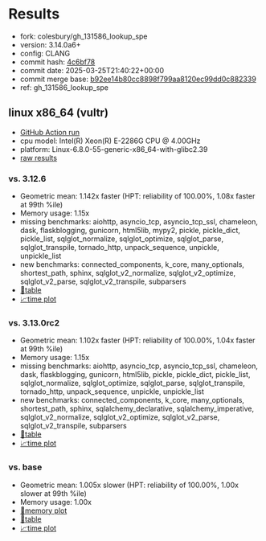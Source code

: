 # Results

- fork: colesbury/gh_131586_lookup_spe
- version: 3.14.0a6+
- config: CLANG
- commit hash: [4c6bf78](https://github.com/colesbury/cpython/commit/4c6bf78)
- commit date: 2025-03-25T21:40:22+00:00
- commit merge base: [b92ee14b80cc8898f799aa8120ec99dd0c882339](https://github.com/python/cpython/commit/b92ee14b80cc8898f799aa8120ec99dd0c882339)
- ref: gh_131586_lookup_spe

## linux x86_64 (vultr)

- [GitHub Action run](https://github.com/facebookexperimental/free-threading-benchmarking/actions/runs/14084675330)
- cpu model: Intel(R) Xeon(R) E-2286G CPU @ 4.00GHz
- platform: Linux-6.8.0-55-generic-x86_64-with-glibc2.39
- [raw results](bm-20250325-vultr-x86_64-colesbury-gh_131586_lookup_spe-3.14.0a6%2B-4c6bf78.json)

### vs. 3.12.6

- Geometric mean: 1.142x faster (HPT: reliability of 100.00%, 1.08x faster at 99th %ile)
- Memory usage: 1.15x
- missing benchmarks: aiohttp, asyncio_tcp, asyncio_tcp_ssl, chameleon, dask, flaskblogging, gunicorn, html5lib, mypy2, pickle, pickle_dict, pickle_list, sqlglot_normalize, sqlglot_optimize, sqlglot_parse, sqlglot_transpile, tornado_http, unpack_sequence, unpickle, unpickle_list
- new benchmarks: connected_components, k_core, many_optionals, shortest_path, sphinx, sqlglot_v2_normalize, sqlglot_v2_optimize, sqlglot_v2_parse, sqlglot_v2_transpile, subparsers
- [📄table](bm-20250325-vultr-x86_64-colesbury-gh_131586_lookup_spe-3.14.0a6%2B-4c6bf78-vs-3.12.6.md)
- [📈time plot](bm-20250325-vultr-x86_64-colesbury-gh_131586_lookup_spe-3.14.0a6%2B-4c6bf78-vs-3.12.6.svg)

### vs. 3.13.0rc2

- Geometric mean: 1.102x faster (HPT: reliability of 100.00%, 1.04x faster at 99th %ile)
- Memory usage: 1.15x
- missing benchmarks: aiohttp, asyncio_tcp, asyncio_tcp_ssl, chameleon, dask, flaskblogging, gunicorn, html5lib, pickle, pickle_dict, pickle_list, sqlglot_normalize, sqlglot_optimize, sqlglot_parse, sqlglot_transpile, tornado_http, unpack_sequence, unpickle, unpickle_list
- new benchmarks: connected_components, k_core, many_optionals, shortest_path, sphinx, sqlalchemy_declarative, sqlalchemy_imperative, sqlglot_v2_normalize, sqlglot_v2_optimize, sqlglot_v2_parse, sqlglot_v2_transpile, subparsers
- [📄table](bm-20250325-vultr-x86_64-colesbury-gh_131586_lookup_spe-3.14.0a6%2B-4c6bf78-vs-3.13.0rc2.md)
- [📈time plot](bm-20250325-vultr-x86_64-colesbury-gh_131586_lookup_spe-3.14.0a6%2B-4c6bf78-vs-3.13.0rc2.svg)

### vs. base

- Geometric mean: 1.005x slower (HPT: reliability of 100.00%, 1.00x slower at 99th %ile)
- Memory usage: 1.00x
- [🧠memory plot](bm-20250325-vultr-x86_64-colesbury-gh_131586_lookup_spe-3.14.0a6%2B-4c6bf78-vs-base-mem.svg)
- [📄table](bm-20250325-vultr-x86_64-colesbury-gh_131586_lookup_spe-3.14.0a6%2B-4c6bf78-vs-base.md)
- [📈time plot](bm-20250325-vultr-x86_64-colesbury-gh_131586_lookup_spe-3.14.0a6%2B-4c6bf78-vs-base.svg)

